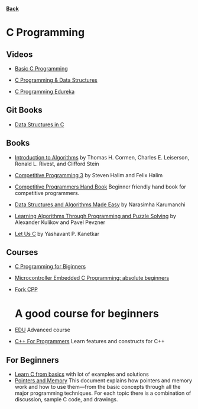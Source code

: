 **[Back](/README.md/)**

# C Programming

## Videos

- [Basic C Programming](https://www.youtube.com/watch?v=rLf3jnHxSmU&list=PLBlnK6fEyqRggZZgYpPMUxdY1CYkZtARR)

- [C Programming & Data Structures](https://www.youtube.com/watch?v=4OGMB4Fhh50&list=PLBlnK6fEyqRhX6r2uhhlubuF5QextdCSM)

- [C Programming Edureka](https://www.youtube.com/watch?v=8PopR3x-VMY)

## Git Books

- [Data Structures in C](https://nitinranganath.gitbook.io/data-structures/)

## Books

- [Introduction to Algorithms](https://edutechlearners.com/download/Introduction_to_algorithms-3rd%20Edition.pdf) by Thomas H. Cormen, Charles E. Leiserson, Ronald L. Rivest, and Clifford Stein

- [Competitive Programming 3](http://www.sso.sy/sites/default/files/competitive%20programming%203_1.pdf) by Steven Halim and Felix Halim

- [Competitive Programmers Hand Book](https://cses.fi/book/book.pdf) Beginner friendly hand book for competitive programmers.

- [Data Structures and Algorithms Made Easy](https://github.com/Amchuz/My-Data-Structures-and-Algorithms-Resources/raw/master/Books/Data%20Structures%20and%20Algorithms%20-%20Narasimha%20Karumanchi.pdf) by Narasimha Karumanchi

- [Learning Algorithms Through Programming and Puzzle Solving](https://github.com/Amchuz/My-Data-Structures-and-Algorithms-Resources/raw/master/Books/Learning%20Algorithms%20Through%20Programming%20and%20Puzzle%20Solving.pdf) by Alexander Kulikov and Pavel Pevzner

- [Let Us C](http://pdvpmtasgaon.edu.in/uploads/dptcomputer/Let%20us%20c%20-%20yashwantkanetkar.pdf) by Yashavant P. Kanetkar

## Courses

- [C Programming for Biginners](https://www.udemy.com/course/c-programming-for-beginners-/)

- [Microcontroller Embedded C Programming: absolute beginners](https://www.udemy.com/course/microcontroller-embedded-c-programming/)

- [Fork CPP](https://www.geeksforgeeks.org/fork-cpp-course-structure) <h1>A good course for beginners</h1>

- [EDU](https://codeforces.com/edu/course/2) Advanced course

- [C++ For Programmers](https://www.udacity.com/course/c-for-programmers--ud210) Learn features and constructs for C++


## For Beginners

- [Learn C from basics](https://www.codeforhunger.com/2020/12/Learn%20C%20programming%20in%20easy%20way%20%20codeforhunger.html) with lot of examples and solutions
- [Pointers and Memory](http://cslibrary.stanford.edu/102/PointersAndMemory.pdf) This document explains how pointers and memory work and how to use them—from the
basic concepts through all the major programming techniques. For each topic there is a combination of discussion, sample C code, and drawings.
